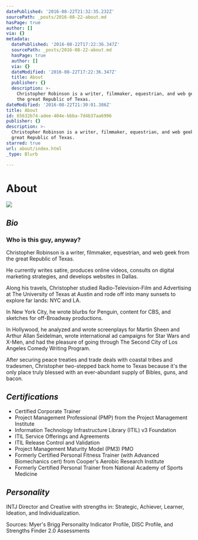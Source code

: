 ```yaml
---
datePublished: '2016-08-22T21:32:35.232Z'
sourcePath: _posts/2016-08-22-about.md
hasPage: true
author: []
via: {}
metadata:
  datePublished: '2016-08-22T17:22:36.347Z'
  sourcePath: _posts/2016-08-22-about.md
  hasPage: true
  author: []
  via: {}
  dateModified: '2016-08-22T17:22:36.347Z'
  title: About
  publisher: {}
  description: >-
    Christopher Robinson is a writer, filmmaker, equestrian, and web geek from
    the great Republic of Texas.
dateModified: '2016-08-22T21:30:01.386Z'
title: About
id: 65632b74-adee-404e-bbba-7d4b37aa6996
publisher: {}
description: >-
  Christopher Robinson is a writer, filmmaker, equestrian, and web geek from the
  great Republic of Texas.
starred: true
url: about/index.html
_type: Blurb

---
```

# About
![](https://the-grid-user-content.s3-us-west-2.amazonaws.com/6b2d98ae-9430-4508-b99f-3fb5985380a8.jpg)

## _Bio_

### Who is this guy, anyway?

Christopher Robinson is a writer, filmmaker, equestrian, and web geek from the great Republic of Texas.

He currently writes satire, produces online videos, consults on digital marketing strategies, and develops websites in Dallas.

Along his travels, Christopher studied Radio-Television-Film and Advertising at The University of Texas at Austin and rode off into many sunsets to explore far lands: NYC and LA.

In New York City, he wrote blurbs for Penguin, content for CBS, and sketches for off-Broadway productions.

In Hollywood, he analyzed and wrote screenplays for Martin Sheen and Arthur Allan Seidelman, wrote international ad campaigns for Star Wars and X-Men, and had the pleasure of going through The Second City of Los Angeles Comedy Writing Program.

After securing peace treaties and trade deals with coastal tribes and tradesmen, Christopher two-stepped back home to Texas because it's the only place truly blessed with an ever-abundant supply of Bibles, guns, and bacon.

## _Certifications_

* Certified Corporate Trainer
* Project Management Professional (PMP) from the Project Management Institute
* Information Technology Infrastructure Library (ITIL) v3 Foundation
* ITIL Service Offerings and Agreements
* ITIL Release Control and Validation
* Project Management Maturity Model (PM3) PMO
* Formerly Certified Personal Fitness Trainer (with Advanced Biomechanics cert) from Cooper's Aerobic Research Institute
* Formerly Certified Personal Trainer from National Academy of Sports Medicine

## _Personality_

INTJ Director and Creative with strengths in: Strategic, Achiever, Learner, Ideation, and Individualization.

Sources: Myer's Brigg Personality Indicator Profile, DISC Profile, and Strengths Finder 2.0 Assessments